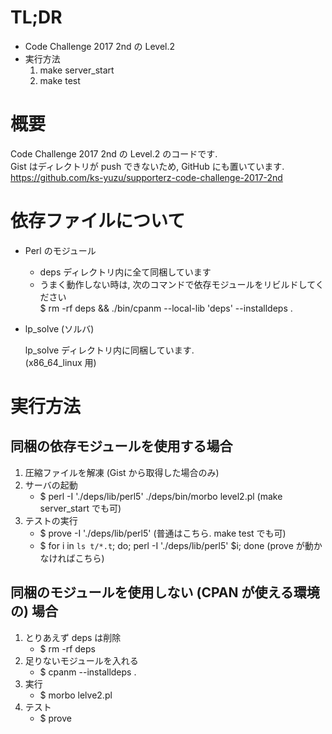# TL;DR

  - Code Challenge 2017 2nd の Level.2
  - 実行方法
    1. make server_start
    2. make test


# 概要

 Code Challenge 2017 2nd の Level.2 のコードです.  
 Gist はディレクトリが push できないため, GitHub にも置いています.  
   https://github.com/ks-yuzu/supporterz-code-challenge-2017-2nd


# 依存ファイルについて
- Perl のモジュール
  + deps ディレクトリ内に全て同梱しています
  + うまく動作しない時は, 次のコマンドで依存モジュールをリビルドしてください  
    $ rm -rf deps && ./bin/cpanm --local-lib 'deps' --installdeps .
  
- lp_solve (ソルバ)

    lp\_solve ディレクトリ内に同梱しています.  
    (x86\_64\_linux 用)


# 実行方法
## 同梱の依存モジュールを使用する場合

1. 圧縮ファイルを解凍 (Gist から取得した場合のみ)
2. サーバの起動
   - $ perl -I './deps/lib/perl5' ./deps/bin/morbo level2.pl        (make server_start でも可)
3. テストの実行
   - $ prove -I './deps/lib/perl5'                                  (普通はこちら. make test でも可)
   - $ for i in `ls t/*.t`; do; perl -I './deps/lib/perl5' $i; done (prove が動かなければこちら)


## 同梱のモジュールを使用しない (CPAN が使える環境の) 場合

1. とりあえず deps は削除
   - $ rm -rf deps
2. 足りないモジュールを入れる
   - $ cpanm --installdeps .
3. 実行
   - $ morbo lelve2.pl
4. テスト
   - $ prove
